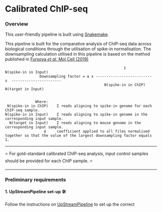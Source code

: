 # Calibrated ChIP-seq

### Overview
This user-friendly pipeline is built using [Snakemake](https://snakemake.readthedocs.io/en/stable/).

This pipeline is built for the comparative analysis of ChIP-seq data across biological conditions through the utilisation of spike-in normalisation. The downsampling calculation utilised in this pipeline is based on the method published in [Fursova _et al._ Mol Cell (2019)](https://doi.org/10.1016/j.molcel.2019.03.024)   

```
                                                       1                   N(spike-in in Input)
                Downsampling factor = α x --------------------------  x  -----------------------
                                              N(spike-in in ChIP)           N(target in Input)


              Where:
 N(spike-in in ChIP)    Σ reads aligning to spike-in genome for each ChIP-seq sample.
N(spike-in in Input)    Σ reads aligning to spike-in genome in the corresponding input sample.
  N(target in Input)    Σ reads aligning to mouse genome in the corresponding input sample.
                  α     coefficient applied to all files normalised together so that the value of the largest downsampling factor equals 1.
```
***
:star:  For gold-standard calibrated ChIP-seq analysis, input control samples should be provided for each ChIP sample. :star:     

***

### Preliminary requirements 

#### 1. UpStreamPipeline set-up :hammer_and_wrench:

Follow the instructions on [UpStreamPipeline](https://github.com/Genome-Function-Initiative-Oxford/UpStreamPipeline) to set up the correct environment. 

#### 2. Catenated genome :dna: + :dna:

In order to align to the genome + spike-in genome simultaneously, create a catenated genome as follows.

i. Take the two genomes of interest and rename chromosomes so that thet include species: 
 
```
# TARGET GENOME
sed 's/>chr/>mm39_chr/g' /databank/igenomes/Mus_musculus/UCSC/mm39/Sequence/Bowtie2Index/genome.fa > ./mm39_genome.fa

# SPIKE-IN GENOME
sed 's/>chr/>dm6_chr/g' /databank/igenomes/Drosophila_melanogaster/UCSC/dm6/Sequence/Bowtie2Index/genome.fa > ./dm6_genome.fa
```

ii. Catenate these two genomes:

```
cat ./mm39_genome.fa ./dm6_genome.fa > catenated_mm39_dm6.fa &
```

ii. Then need to build bowtie2 index [See detailed instructions on Homer webpage](http://homer.ucsd.edu/homer/basicTutorial/mapping.html)

```bowtie2-build /path/catenated_mm39_dm6.fa mm39.dm6```


#### 3. paths_to_fastqs.txt 

Needs to tab separated and without headers:   
COLUMN_1: sampleName _This is the name you want to call this sample_   
COLUMN_2: ChIP_sample _This is the ChIP sample without suffix (i.e., *R1.fastq.gz)_   

If providing input samples, also include a third column:   
COLUMN_3: input_sample _This is the input control sample that corresponds to the ChIP sample without suffix (i.e., *R1.fastq.gz)_

For example, if you have 2 samples with corresponding inputs:  
```
Sample 1: H3K4me3_ChIP_HeLa_sample1.R1.fastq.gz, H3K4me3_ChIP_HeLa_sample1.R2.fastq.gz, H3K4me3_input_HeLa_sample1.R1.fastq.gz, H3K4me3_input_HeLa_sample1.R2.fastq.gz
Sample 2: H3K4me3_ChIP_HeLa_sample2.R1.fastq.gz H3K4me3_ChIP_HeLa_sample2.R2.fastq.gz, H3K4me3_input_HeLa_sample2.R1.fastq.gz, H3K4me3_input_HeLa_sample2.R2.fastq.gz
```
paths_to_fastqs.txt should be as follows (this will be the same for both single- and paired-end reads)
```
H3K4me3_HeLa_sample1    H3K4me3_ChIP_HeLa_sample1    H3K4me3_input_HeLa_sample1
H3K4me3_HeLa_sample2    H3K4me3_ChIP_HeLa_sample2    H3K4me3_input_HeLa_sample2
```

#### 4. Modify the config.yaml file

Detailed instructions are provided in the config.yaml file for editing the necessary parameters.   

A few key points:   
- Include the full path to the catenated genome bowtie2 build.
- Correctly assign the target and spike-in genome.
- Specify whether your fastq files are single- or paired-end

***

### Additional info:
This pipeline will run all the analyses in the ChIP-Seq snakemake folder, within the config.yaml you can specify where to move all the final analysis files to within your directory and if you would like to delete any intermediate files.

#### Output folders:
When running the pipeline, results, QCs, and logs folders will be automatically generated with all related outputs inside the output folder specified in the config.yaml file.

***
### How to run the Calibrated ChIP pipeline
Option #1: run locally
Run snakemake selecting number of cores (for parallelisation purpose) 
```
snakemake --configfile=config/analysis.yaml all --cores 4
```
OPT2: SLURM   
Modify parameters of submit_upstream.sh, then submit the job as follows 
```
sbatch submit_upstream.sh
```
